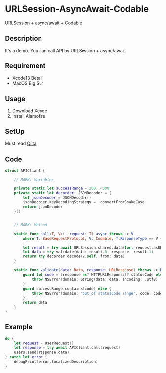 # URLSession-AsyncAwait-Codable
URLSession + async/await + Codable

## Description
It's a demo.
You can call API by URLSession + async/await.

## Requirement
- Xcode13 Beta1
- MacOS Big Sur

## Usage
1. Download Xcode
2. Install Alamofire

## SetUp
Must read [Qiita](https://qiita.com/H_Crane/)

## Code

```.swift
struct APICliant {

    // MARK: Variables

    private static let successRange = 200..<300
    private static let decorder: JSONDecoder = {
        let jsonDecoder = JSONDecoder()
        jsonDecoder.keyDecodingStrategy = .convertFromSnakeCase
        return jsonDecoder
    }()


    // MARK: Method

    static func call<T, V>(_ request: T) async throws -> V
        where T: BaseRequestProtocol, V: Codable, T.ResponseType == V {

        let result = try await URLSession.shared.data(for: request.asURLRequest())
        let data = try validate(data: result.0, response: result.1)
        return try decorder.decode(V.self, from: data)
    }

    static func validate(data: Data, response: URLResponse) throws -> Data {
        guard let code = (response as? HTTPURLResponse)?.statusCode else {
            throw NSError(domain: String(data: data, encoding: .utf8) ?? "Network Error", code: 0)
        }
        guard successRange.contains(code) else {
            throw NSError(domain: "out of statusCode range", code: code)
        }
        return data
    }
}
```

## Example

```.swift
do {
    let request = UserRequest()
    let response = try await APICliant.call(request)
    users.send(response.data)
} catch let error {
    debugPrint(error.localizedDescription)
}
```
